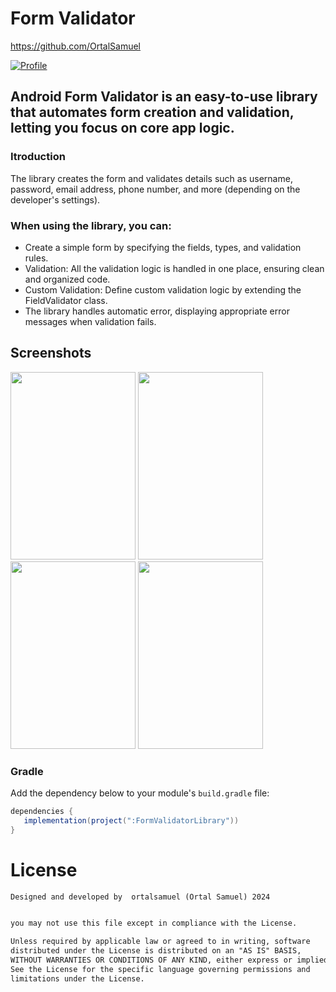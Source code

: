 # Form Validator
https://github.com/OrtalSamuel
<p align="left">
  <a href="https://github.com/OrtalSamuel"><img alt="Profile" src="https://badgen.net/badge/Github/ortalsamuel/green?icon=github"/></a>
</p>

## Android Form Validator is an easy-to-use library that automates form creation and validation, letting you focus on core app logic.

### Itroduction
The library creates the form and validates details such as username, password, email address, phone number, and more (depending on the developer's settings).

### When using the library, you can:
- Create a simple form by specifying the fields, types, and validation rules.
- Validation: All the validation logic is handled in one place, ensuring clean and organized code.
- Custom Validation: Define custom validation logic by extending the FieldValidator class.
- The library handles automatic error, displaying appropriate error messages when validation fails.

## Screenshots

<div>
  <img src="![Screenshot_20240825_205023](https://github.com/user-attachments/assets/ce665b5c-0c5a-411a-ba60-a2230159cacd)
" width="200" height="300"/>
  <img src="https://github.com/lironshish/FormValidation/assets/62293320/7bb00e33-276f-4a39-8d59-87f788e54cde.png" width="200" height="300"/>
  <img src="https://github.com/lironshish/FormValidation/assets/62293320/0c563abf-dfb6-4c01-a2fc-f66b3ded4271.png" width="200" height="300"/>
  <img src="https://github.com/lironshish/FormValidation/assets/62293320/b2427c35-d861-45d8-9ec0-1e07e17b1811.png" width="200" height="300"/>
</div>

### Gradle

Add the dependency below to your module's `build.gradle` file:
```gradle
dependencies {
   implementation(project(":FormValidatorLibrary"))
}
```

# License
```xml
Designed and developed by  ortalsamuel (Ortal Samuel) 2024


you may not use this file except in compliance with the License.

Unless required by applicable law or agreed to in writing, software
distributed under the License is distributed on an "AS IS" BASIS,
WITHOUT WARRANTIES OR CONDITIONS OF ANY KIND, either express or implied.
See the License for the specific language governing permissions and
limitations under the License.
```
